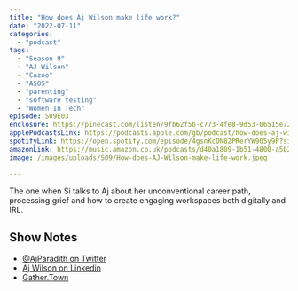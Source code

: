 ```yaml
---
title: "How does Aj Wilson make life work?"
date: "2022-07-11"
categories: 
  - "podcast"
tags: 
  - "Season 9"
  - "AJ Wilson"
  - "Cazoo"
  - "ASOS"
  - "parenting"
  - "software testing"
  - "Women In Tech"
episode: S09E03
enclosure: https://pinecast.com/listen/9fb62f5b-c773-4fe8-9d53-06515e7246ee.mp3
applePodcastsLink: https://podcasts.apple.com/gb/podcast/how-does-aj-wilson-make-life-work/id1490247567?i=1000587027945
spotifyLink: https://open.spotify.com/episode/4gsnKcON82PRerYW905y9P?si=Kl9XbM9iQtmT6IOPv7LV0w
amazonLink: https://music.amazon.co.uk/podcasts/d40a1809-1b51-4800-a5b2-4a04761d92ca/episodes/ee87a40b-1b59-47a3-bcca-4cc54edc8204/make-life-work-s9e3---how-does-aj-wilson-make-life-work
image: /images/uploads/S09/How-does-AJ-Wilson-make-life-work.jpeg

---
```


The one when Si talks to Aj about her unconventional career path, processing grief and how to create engaging workspaces both digitally and IRL.

## Show Notes

- [@AjParadith on Twitter](http://twitter.com/@AjParadith)
- [Aj Wilson on Linkedin](https://www.linkedin.com/in/aj-wilson-b00b1e80)
- [Gather.Town](http://Gather.Town)
